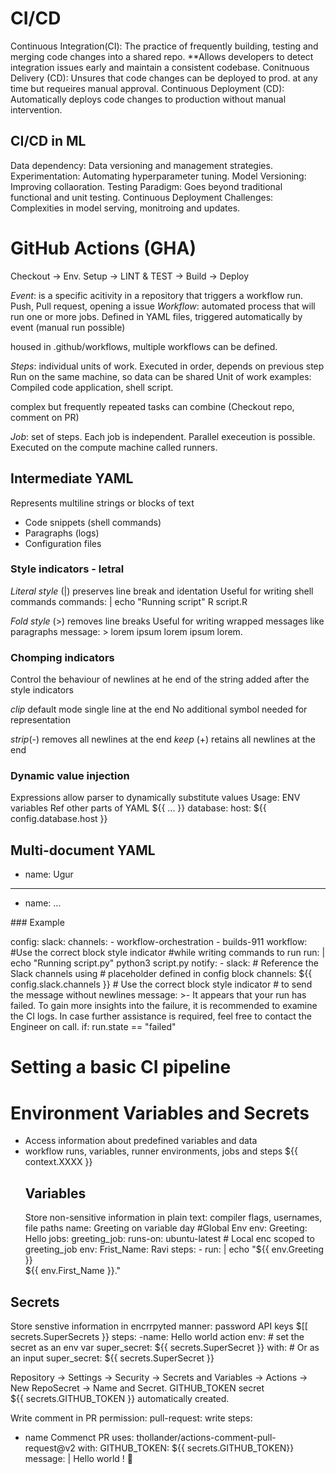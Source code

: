 
# CI/CD


Continuous Integration(CI):
The practice of frequently building, testing and merging code changes into a shared repo.
**Allows developers to detect integration issues early and maintain a consistent codebase.
Conitnuous Delivery (CD): Unsures that code changes can be deployed to prod. at any time but requeires manual approval.
Continuous Deployment (CD): Automatically deploys code changes to production without manual intervention.

## CI/CD in ML

Data dependency: Data versioning and management strategies.
Experimentation: Automating hyperparameter tuning.
Model Versioning: Improving collaoration.
Testing Paradigm: Goes beyond traditional functional and unit testing.
Continuous Deployment Challenges: Complexities in model serving, monitroing and updates.

# GitHub Actions (GHA)

Checkout -> Env. Setup -> LINT & TEST -> Build -> Deploy

*Event*: is a specific acitivity in a repository that triggers a workflow run.
Push, Pull request, opening a issue
*Workflow*: automated process that will run one or more jobs.
Defined in YAML files, triggered automatically by event (manual run possible)

housed in .github/workflows, multiple workflows can be defined.

*Steps*: individual units of work.
Executed in order, depends on previous step
Run on the same machine, so data can be shared
Unit of work examples:
Compiled code application, shell script.

complex but frequently repeated tasks can combine
(Checkout repo, comment on PR)

*Job*: set of steps.
Each job is independent.
Parallel execeution is possible.
Executed on the compute machine called runners.

## Intermediate YAML 

Represents multiline strings or blocks of text
- Code snippets (shell commands)
- Paragraphs (logs)
- Configuration files
  
### Style indicators - letral

*Literal style* (|) preserves line break and identation
Useful for writing shell commands
commands: |
  echo "Running script"
  R script.R

*Fold style* (>) removes line breaks
Useful for writing wrapped messages like paragraphs
message: >
  lorem ipsum lorem 
  ipsum lorem.

### Chomping indicators
Control the behaviour of newlines at he end of the string
added after the style indicators

*clip* default mode single line at the end
No additional symbol needed for representation

*strip*(-) removes all newlines at the end
*keep* (+) retains all newlines at the end

### Dynamic value injection

Expressions allow parser to dynamically substitute values
Usage:
  ENV variables
  Ref other parts of YAML
${{ ... }}
database:
  host: ${{ config.database.host }}

Multi-document YAML
---
- name: Ugur
----
- name: ...

### Example

config:
  slack:
    channels:
      - workflow-orchestration
      - builds-911
  workflow:
   #Use the correct block style indicator 
   #while writing commands to run
  run: |
    echo "Running script.py"
    python3 script.py
  notify:
    - slack:
        # Reference the Slack channels using 
        # placeholder defined in config block
        channels: ${{ config.slack.channels }}
        # Use the correct block style indicator 
        # to send the message without newlines
        message: >-
          It appears that your run has failed.
          To gain more insights into the failure,
          it is recommended to examine the CI logs.
          In case further assistance is required,
          feel free to contact the Engineer on call.
      if: run.state == "failed"

# Setting a basic CI pipeline

# Environment Variables and Secrets
- Access information about predefined variables and data
- workflow runs, variables, runner environments, jobs and steps
  ${{ context.XXXX }}
  ## Variables
  Store non-sensitive information in plain text: compiler flags, usernames, file paths
  name: Greeting on variable day
  #Global Env
  env:
    Greeting: Hello
  jobs:
    greeting_job:
      runs-on: ubuntu-latest
      # Local enc scoped to greeting_job
      env:
        Frist_Name: Ravi
      steps:
        - run: |
              echo "${{ env.Greeting }} \
              ${{ env.First_Name }}."

## Secrets
Store senstive information in encrrpyted manner: password API keys
$[[ secrets.SuperSecrets }}
steps:
 -name: Hello world action
  env: # set the secret as an env var
      super_secret: ${{ secrets.SuperSecret }}
  with: # Or as an input
      super_secret: ${{ secrets.SuperSecret }}

Repository -> Settings -> Security -> Secrets and Variables -> Actions -> 
New RepoSecret -> Name and Secret.
GITHUB_TOKEN secret ${{ secrets.GITHUB_TOKEN }} automatically created.

Write comment in PR
permission: 
  pull-request: write
steps:
  - name Commenct PR
    uses: thollander/actions-comment-pull-request@v2
    with:
      GITHUB_TOKEN: ${{ secrets.GITHUB_TOKEN}}
      message: |
        Hello world ! :wave:
    
  
  

